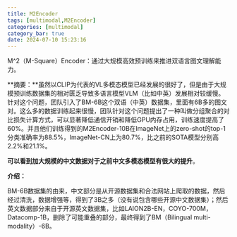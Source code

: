```yaml
---
title: M2Encoder
tags: [multimodal,M2Encoder]
categories: [multimodal]
category_bar: true
date: 2024-07-10 15:23:16
---
```


M^2（M-Square）Encoder：通过大规模高效预训练来推进双语言图文理解能力。

**摘要：**虽然以CLIP为代表的VL多模态模型已经发展的很好了，但是由于大规模预训练数据集的相对匮乏导致多语言模型VLM（比如中英）发展相对较缓慢。针对这个问题，团队引入了BM-6B这个双语（中英）数据集，里面有6B多的图文对。这么多的数据训练起来很慢，团队针对这个问题提出了一种叫做分组聚合的对比损失计算方式，可以显著降低通信开销和降低GPU内存占用，训练速度提高了60%。并且他们训练得到的M2Encoder-10B在ImageNet上的zero-shot的top-1分类准确率为88.5%，ImageNet-CN上为80.7%，比之前的SOTA模型分别高2.2%和21.1%。

**可以看到加大规模的中文数据对于之前中文多模态模型有很大的提升**。

**介绍：**

BM-6B数据集的由来，中文部分是从开源数据集和合法网站上爬取的数据，然后经过清洗，数据增强等，得到了3B之多（没有说包含哪些开源中文数据集）；然后英文数据部分来自于开源英文数据集，比如LAION2B-EN，COYO-700M，Datacomp-1B，删除了可能重叠的部分，最终得到了BM（Bilingual multi-modality）-6B。







